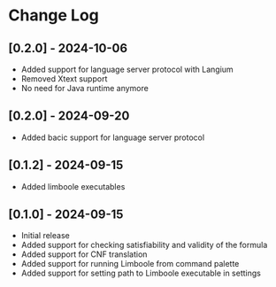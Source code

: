 # Change Log

## [0.2.0] - 2024-10-06
- Added support for language server protocol with Langium
- Removed Xtext support
- No need for Java runtime anymore

## [0.2.0] - 2024-09-20

- Added bacic support for language server protocol

## [0.1.2] - 2024-09-15

- Added limboole executables

## [0.1.0] - 2024-09-15

- Initial release
- Added support for checking satisfiability and validity of the formula
- Added support for CNF translation
- Added support for running Limboole from command palette
- Added support for setting path to Limboole executable in settings
